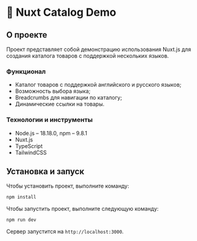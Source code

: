 # 📔 Nuxt Catalog Demo

## О проекте

Проект представляет собой демонстрацию использования Nuxt.js для создания каталога товаров с поддержкой нескольких языков.

### Функционал

- Каталог товаров с поддержкой английского и русского языков;
- Возможность выбора языка;
- Breadcrumbs для навигации по каталогу;
- Динамические ссылки на товары.

### Технологии и инструменты

- Node.js – 18.18.0, npm – 9.8.1
- Nuxt.js
- TypeScript
- TailwindCSS

## Установка и запуск

Чтобы установить проект, выполните команду:

```sh
npm install
```

Чтобы запустить проект, выполните следующую команду:

```sh
npm run dev
```

Сервер запустится на `http://localhost:3000`.
